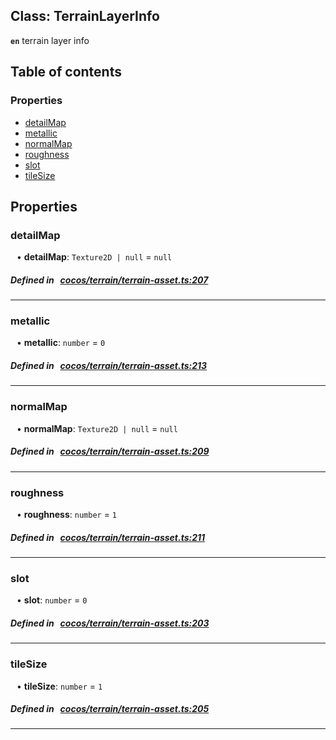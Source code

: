 
## Class: TerrainLayerInfo







**`en`** terrain layer info


<div class="table-of-content">
<h2>Table of contents</h2>


### Properties

- [ detailMap](#detailMap)
- [ metallic](#metallic)
- [ normalMap](#normalMap)
- [ roughness](#roughness)
- [ slot](#slot)
- [ tileSize](#tileSize)
</div>

## Properties


### detailMap
<div style="margin-left: 10px;">




•  **detailMap**:
`Texture2D | null`  = `null`
</div>

##### Defined in &nbsp;   [cocos/terrain/terrain-asset.ts:207](https://github.com/cocos-creator/engine/blob/c7bf6b8a9/cocos/terrain/terrain-asset.ts#L207)&nbsp;


___


### metallic
<div style="margin-left: 10px;">




•  **metallic**:
`number`  = `0`
</div>

##### Defined in &nbsp;   [cocos/terrain/terrain-asset.ts:213](https://github.com/cocos-creator/engine/blob/c7bf6b8a9/cocos/terrain/terrain-asset.ts#L213)&nbsp;


___


### normalMap
<div style="margin-left: 10px;">




•  **normalMap**:
`Texture2D | null`  = `null`
</div>

##### Defined in &nbsp;   [cocos/terrain/terrain-asset.ts:209](https://github.com/cocos-creator/engine/blob/c7bf6b8a9/cocos/terrain/terrain-asset.ts#L209)&nbsp;


___


### roughness
<div style="margin-left: 10px;">




•  **roughness**:
`number`  = `1`
</div>

##### Defined in &nbsp;   [cocos/terrain/terrain-asset.ts:211](https://github.com/cocos-creator/engine/blob/c7bf6b8a9/cocos/terrain/terrain-asset.ts#L211)&nbsp;


___


### slot
<div style="margin-left: 10px;">




•  **slot**:
`number`  = `0`
</div>

##### Defined in &nbsp;   [cocos/terrain/terrain-asset.ts:203](https://github.com/cocos-creator/engine/blob/c7bf6b8a9/cocos/terrain/terrain-asset.ts#L203)&nbsp;


___


### tileSize
<div style="margin-left: 10px;">




•  **tileSize**:
`number`  = `1`
</div>

##### Defined in &nbsp;   [cocos/terrain/terrain-asset.ts:205](https://github.com/cocos-creator/engine/blob/c7bf6b8a9/cocos/terrain/terrain-asset.ts#L205)&nbsp;


___

<!---->



